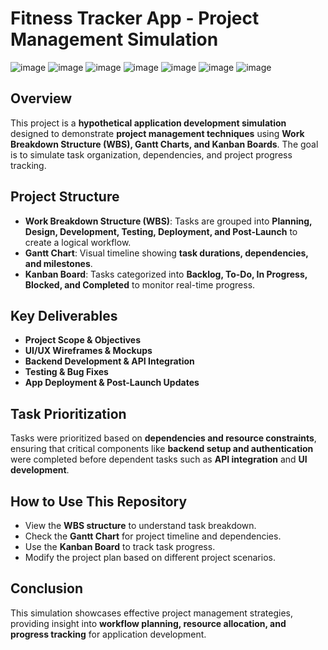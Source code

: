 # Fitness Tracker App - Project Management Simulation
![image](https://github.com/user-attachments/assets/82caeb7b-00b3-4e00-8aab-cdc929ed5237)
![image](https://github.com/user-attachments/assets/d272ae84-750a-4f31-8635-f5f6d3617c06)
![image](https://github.com/user-attachments/assets/c7d96079-0954-4b07-b542-e0d497ca1526)
![image](https://github.com/user-attachments/assets/45e1f38a-75ed-46aa-9acf-26411308e4c8)
![image](https://github.com/user-attachments/assets/22f39b23-15fe-4239-acc8-37144d738b8a)
![image](https://github.com/user-attachments/assets/86579591-6a63-4db0-bb73-8e8c0184a7d5)
![image](https://github.com/user-attachments/assets/fd8884b5-e635-4310-8ffe-ad25aad23203)


## Overview
This project is a **hypothetical application development simulation** designed to demonstrate **project management techniques** using **Work Breakdown Structure (WBS), Gantt Charts, and Kanban Boards**. The goal is to simulate task organization, dependencies, and project progress tracking.

## Project Structure
- **Work Breakdown Structure (WBS)**: Tasks are grouped into **Planning, Design, Development, Testing, Deployment, and Post-Launch** to create a logical workflow.
- **Gantt Chart**: Visual timeline showing **task durations, dependencies, and milestones**.
- **Kanban Board**: Tasks categorized into **Backlog, To-Do, In Progress, Blocked, and Completed** to monitor real-time progress.

## Key Deliverables
- **Project Scope & Objectives**
- **UI/UX Wireframes & Mockups**
- **Backend Development & API Integration**
- **Testing & Bug Fixes**
- **App Deployment & Post-Launch Updates**

## Task Prioritization
Tasks were prioritized based on **dependencies and resource constraints**, ensuring that critical components like **backend setup and authentication** were completed before dependent tasks such as **API integration** and **UI development**.

## How to Use This Repository
- View the **WBS structure** to understand task breakdown.
- Check the **Gantt Chart** for project timeline and dependencies.
- Use the **Kanban Board** to track task progress.
- Modify the project plan based on different project scenarios.

## Conclusion
This simulation showcases effective project management strategies, providing insight into **workflow planning, resource allocation, and progress tracking** for application development.
